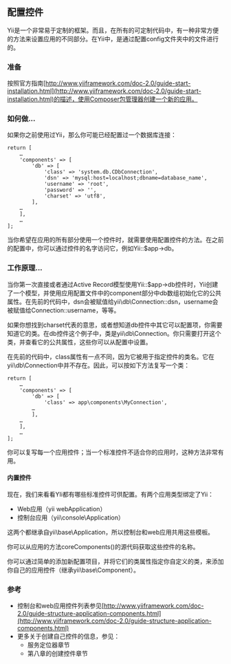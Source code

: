 ## 配置控件

Yii是一个非常易于定制的框架。而且，在所有的可定制代码中，有一种非常方便的方法来设置应用的不同部分。在Yii中，是通过配置config文件夹中的文件进行的。

### 准备

按照官方指南[http://www.yiiframework.com/doc-2.0/guide-start-installation.html](http://www.yiiframework.com/doc-2.0/guide-start-installation.html)的描述，使用Composer包管理器创建一个新的应用。

### 如何做...

如果你之前使用过Yii，那么你可能已经配置过一个数据库连接：

```
return [
    …
    'components' => [
        'db' => [
            'class' => 'system.db.CDbConnection',
            'dsn' => 'mysql:host=localhost;dbname=database_name',
            'username' => 'root',
            'password' => '',
            'charset' => 'utf8',
        ],
    …
    ],
    …
];
```

当你希望在应用的所有部分使用一个控件时，就需要使用配置控件的方法。在之前的配置中，你可以通过控件的名字访问它，例如Yii::$app-&gt;db。

### 工作原理...

当你第一次直接或者通过Active Record模型使用Yii::$app-&gt;db控件时，Yii创建了一个模型，并使用应用配置文件中的component部分中db数组初始化它的公共属性。在先前的代码中，dsn会被赋值给yii\db\Connection::dsn，username会被赋值给Connection::username，等等。

如果你想找到charset代表的意思，或者想知道db控件中其它可以配置项，你需要知道它的类。在db控件这个例子中，类是yii\db\Connection。你只需要打开这个类，并查看它的公共属性，这些你可以从配置中设置。

在先前的代码中，class属性有一点不同，因为它被用于指定控件的类名。它在yii\db\Connection中并不存在。因此，可以按如下方法复写一个类：

```
return [
    …
    'components' => [
        'db' => [
            'class' => app\components\MyConnection',
        …
        ],
    …
    ],
    …
];
```

你可以复写每一个应用控件；当一个标准控件不适合你的应用时，这种方法非常有用。

#### 内置控件

现在，我们来看看YIi都有哪些标准控件可供配置。有两个应用类型绑定了Yii：

* Web应用（yii webApplication）
* 控制台应用（yii\console\Application）

这两个都继承自yii\base\Application，所以控制台和web应用共用这些模板。

你可以从应用的方法coreComponents\(\)的源代码获取这些控件的名称。

你可以通过简单的添加新配置项目，并将它们的类属性指定你自定义的类，来添加你自己的应用控件（继承yii\base\Component）。

### 参考

* 控制台和web应用控件列表参见[http://www.yiiframework.com/doc-2.0/guide-structure-application-components.html](http://www.yiiframework.com/doc-2.0/guide-structure-application-components.html)
* 更多关于创建自己控件的信息，参见：
  * 服务定位器章节
  * 第八章的创建控件章节